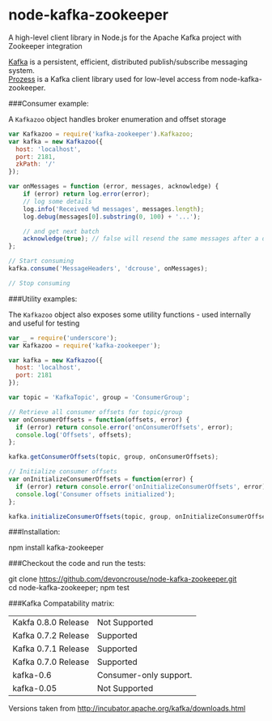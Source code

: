node-kafka-zookeeper
=======

A high-level client library in Node.js for the Apache Kafka project with Zookeeper integration

[Kafka](http://incubator.apache.org/kafka/index.html) is a persistent, efficient, distributed publish/subscribe messaging system.  
[Prozess](https://github.com/cainus/Prozess) is a Kafka client library used for low-level access from node-kafka-zookeeper.

###Consumer example:

A `Kafkazoo` object handles broker enumeration and offset storage
```javascript
var Kafkazoo = require('kafka-zookeeper').Kafkazoo;
var kafka = new Kafkazoo({
  host: 'localhost',
  port: 2181,
  zkPath: '/'
});

var onMessages = function (error, messages, acknowledge) {
    if (error) return log.error(error);
    // log some details
    log.info('Received %d messages', messages.length);
    log.debug(messages[0].substring(0, 100) + '...');

    // and get next batch
    acknowledge(true); // false will resend the same messages after a delay
};

// Start consuming
kafka.consume('MessageHeaders', 'dcrouse', onMessages);

// Stop consuming

```

###Utility examples:

The `Kafkazoo` object also exposes some utility functions - used internally and useful for testing
```javascript
var _ = require('underscore');
var Kafkazoo = require('kafka-zookeeper');

var kafka = new Kafkazoo({
  host: 'localhost',
  port: 2181
});

var topic = 'KafkaTopic', group = 'ConsumerGroup';

// Retrieve all consumer offsets for topic/group
var onConsumerOffsets = function(offsets, error) {
  if (error) return console.error('onConsumerOffsets', error);
  console.log('Offsets', offsets);
};

kafka.getConsumerOffsets(topic, group, onConsumerOffsets);

// Initialize consumer offsets
var onInitializeConsumerOffsets = function(error) {
  if (error) return console.error('onInitializeConsumerOffsets', error);
  console.log('Consumer offsets initialized');
};

kafka.initializeConsumerOffsets(topic, group, onInitializeConsumerOffsets);
```

###Installation:

  npm install kafka-zookeeper

###Checkout the code and run the tests:

  git clone https://github.com/devoncrouse/node-kafka-zookeeper.git  
  cd node-kafka-zookeeper; npm test

###Kafka Compatability matrix:

<table>
  <tr>
     <td>Kakfa 0.8.0 Release</td><td>Not Supported</td>
  </tr>
  <tr>
    <td>Kafka 0.7.2 Release</td><td>Supported</td>
  <tr>
    <td>Kafka 0.7.1 Release</td><td>Supported</td>
  <tr>
    <td>Kafka 0.7.0 Release</td><td>Supported</td>
  <tr>
    <td>kafka-0.6</td><td>Consumer-only support.</td>
  <tr>
    <td>kafka-0.05</td><td>Not Supported</td>
</table>

Versions taken from http://incubator.apache.org/kafka/downloads.html
